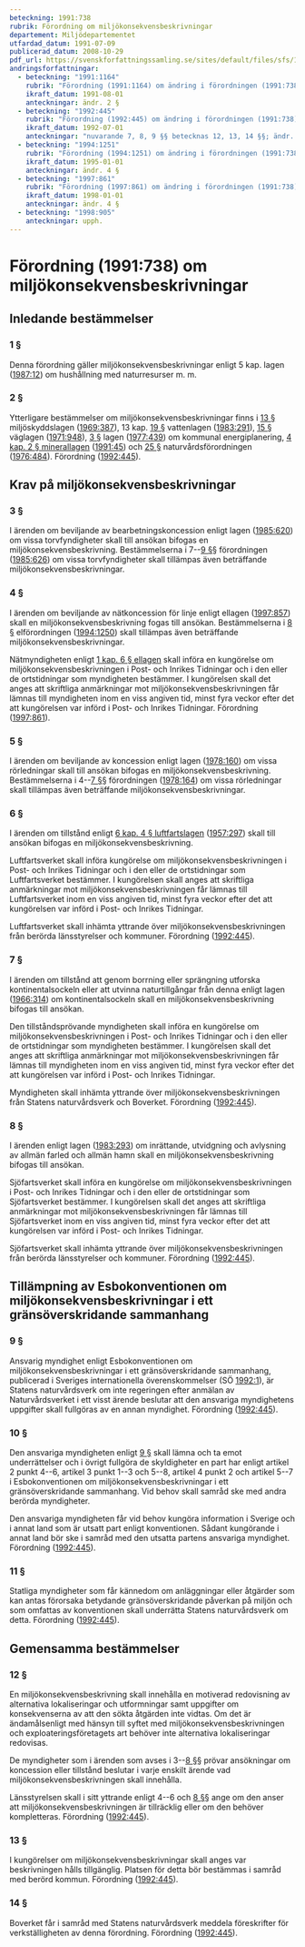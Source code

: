 ```yaml
---
beteckning: 1991:738
rubrik: Förordning om miljökonsekvensbeskrivningar
departement: Miljödepartementet
utfardad_datum: 1991-07-09
publicerad_datum: 2008-10-29
pdf_url: https://svenskforfattningssamling.se/sites/default/files/sfs/1991-07/SFS1991-738.pdf
andringsforfattningar:
  - beteckning: "1991:1164"
    rubrik: "Förordning (1991:1164) om ändring i förordningen (1991:738) om miljökonsekvensbeskrivningar"
    ikraft_datum: 1991-08-01
    anteckningar: ändr. 2 §
  - beteckning: "1992:445"
    rubrik: "Förordning (1992:445) om ändring i förordningen (1991:738) om miljökonsekvensbeskrivningar"
    ikraft_datum: 1992-07-01
    anteckningar: "nuvarande 7, 8, 9 §§ betecknas 12, 13, 14 §§; ändr. 2, 4, 6 §§, den nya 12 §; nya 7, 8, 9, 10, 11 §§, rubr. närmast före 9 §; omtryck"
  - beteckning: "1994:1251"
    rubrik: "Förordning (1994:1251) om ändring i förordningen (1991:738) om miljökonsekvensbeskrivningar"
    ikraft_datum: 1995-01-01
    anteckningar: ändr. 4 §
  - beteckning: "1997:861"
    rubrik: "Förordning (1997:861) om ändring i förordningen (1991:738) om miljökonsekvensbeskrivningar"
    ikraft_datum: 1998-01-01
    anteckningar: ändr. 4 §
  - beteckning: "1998:905"
    anteckningar: upph.
---
```


# Förordning (1991:738) om miljökonsekvensbeskrivningar

## Inledande bestämmelser

### 1 §

Denna förordning gäller miljökonsekvensbeskrivningar enligt 5 kap. lagen ([1987:12](https://selex.se/eli/sfs/1987/12)) om hushållning med naturresurser m. m.

### 2 §

Ytterligare bestämmelser om miljökonsekvensbeskrivningar finns i [13 §](#13) miljöskyddslagen ([1969:387](https://selex.se/eli/sfs/1969/387)), 13 kap. [19 §](#kap13.19) vattenlagen ([1983:291](https://selex.se/eli/sfs/1983/291)), [15 §](#15) väglagen ([1971:948](https://selex.se/eli/sfs/1971/948)), [3 §](#3) lagen ([1977:439](https://selex.se/eli/sfs/1977/439)) om kommunal energiplanering, [4 kap. 2 § minerallagen](https://selex.se/eli/sfs/1991/45#kap4.2) ([1991:45](https://selex.se/eli/sfs/1991/45)) och [25 §](#25) naturvårdsförordningen ([1976:484](https://selex.se/eli/sfs/1976/484)). Förordning ([1992:445](https://selex.se/eli/sfs/1992/445)).

## Krav på miljökonsekvensbeskrivningar

### 3 §

I ärenden om beviljande av bearbetningskoncession enligt lagen ([1985:620](https://selex.se/eli/sfs/1985/620)) om vissa torvfyndigheter skall till ansökan bifogas en miljökonsekvensbeskrivning. Bestämmelserna i 7--[9 §](#9)§ förordningen ([1985:626](https://selex.se/eli/sfs/1985/626)) om vissa torvfyndigheter skall tillämpas även beträffande miljökonsekvensbeskrivningar.

### 4 §

I ärenden om beviljande av nätkoncession för linje enligt ellagen ([1997:857](https://selex.se/eli/sfs/1997/857)) skall en miljökonsekvensbeskrivning fogas till ansökan. Bestämmelserna i [8 §](#8) elförordningen ([1994:1250](https://selex.se/eli/sfs/1994/1250)) skall tillämpas även beträffande miljökonsekvensbeskrivningar.

Nätmyndigheten enligt [1 kap. 6 § ellagen](https://selex.se/eli/sfs/1997/857#kap1.6) skall införa en kungörelse om miljökonsekvensbeskrivningen i Post- och Inrikes Tidningar och i den eller de ortstidningar som myndigheten bestämmer. I kungörelsen skall det anges att skriftliga anmärkningar mot miljökonsekvensbeskrivningen får lämnas till myndigheten inom en viss angiven tid, minst fyra veckor efter det att kungörelsen var införd i Post- och Inrikes Tidningar. Förordning ([1997:861](https://selex.se/eli/sfs/1997/861)).

### 5 §

I ärenden om beviljande av koncession enligt lagen ([1978:160](https://selex.se/eli/sfs/1978/160)) om vissa rörledningar skall till ansökan bifogas en miljökonsekvensbeskrivning. Bestämmelserna i 4--[7 §](#7)§ förordningen ([1978:164](https://selex.se/eli/sfs/1978/164)) om vissa rörledningar skall tillämpas även beträffande miljökonsekvensbeskrivningar.

### 6 §

I ärenden om tillstånd enligt [6 kap. 4 § luftfartslagen](https://selex.se/eli/sfs/1957/297#kap6.4) ([1957:297](https://selex.se/eli/sfs/1957/297)) skall till ansökan bifogas en miljökonsekvensbeskrivning.

Luftfartsverket skall införa kungörelse om miljökonsekvensbeskrivningen i Post- och Inrikes Tidningar och i den eller de ortstidningar som Luftfartsverket bestämmer. I kungörelsen skall anges att skriftliga anmärkningar mot miljökonsekvensbeskrivningen får lämnas till Luftfartsverket inom en viss angiven tid, minst fyra veckor efter det att kungörelsen var införd i Post- och Inrikes Tidningar.

Luftfartsverket skall inhämta yttrande över miljökonsekvensbeskrivningen från berörda länsstyrelser och kommuner. Förordning ([1992:445](https://selex.se/eli/sfs/1992/445)).

### 7 §

I ärenden om tillstånd att genom borrning eller sprängning utforska kontinentalsockeln eller att utvinna naturtillgångar från denna enligt lagen ([1966:314](https://selex.se/eli/sfs/1966/314)) om kontinentalsockeln skall en miljökonsekvensbeskrivning bifogas till ansökan.

Den tillståndsprövande myndigheten skall införa en kungörelse om miljökonsekvensbeskrivningen i Post- och Inrikes Tidningar och i den eller de ortstidningar som myndigheten bestämmer. I kungörelsen skall det anges att skriftliga anmärkningar mot miljökonsekvensbeskrivningen får lämnas till myndigheten inom en viss angiven tid, minst fyra veckor efter det att kungörelsen var införd i Post- och Inrikes Tidningar.

Myndigheten skall inhämta yttrande över miljökonsekvensbeskrivningen från Statens naturvårdsverk och Boverket. Förordning ([1992:445](https://selex.se/eli/sfs/1992/445)).

### 8 §

I ärenden enligt lagen ([1983:293](https://selex.se/eli/sfs/1983/293)) om inrättande, utvidgning och avlysning av allmän farled och allmän hamn skall en miljökonsekvensbeskrivning bifogas till ansökan.

Sjöfartsverket skall införa en kungörelse om miljökonsekvensbeskrivningen i Post- och Inrikes Tidningar och i den eller de ortstidningar som Sjöfartsverket bestämmer. I kungörelsen skall det anges att skriftliga anmärkningar mot miljökonsekvensbeskrivningen får lämnas till Sjöfartsverket inom en viss angiven tid, minst fyra veckor efter det att kungörelsen var införd i Post- och Inrikes Tidningar.

Sjöfartsverket skall inhämta yttrande över miljökonsekvensbeskrivningen från berörda länsstyrelser och kommuner. Förordning ([1992:445](https://selex.se/eli/sfs/1992/445)).

## Tillämpning av Esbokonventionen om miljökonsekvensbeskrivningar i ett gränsöverskridande sammanhang

### 9 §

Ansvarig myndighet enligt Esbokonventionen om miljökonsekvensbeskrivningar i ett gränsöverskridande sammanhang, publicerad i Sveriges internationella överenskommelser (SÖ [1992:1](https://selex.se/eli/sfs/1992/1)), är Statens naturvårdsverk om inte regeringen efter anmälan av Naturvårdsverket i ett visst ärende beslutar att den ansvariga myndighetens uppgifter skall fullgöras av en annan myndighet. Förordning ([1992:445](https://selex.se/eli/sfs/1992/445)).

### 10 §

Den ansvariga myndigheten enligt [9 §](#9) skall lämna och ta emot underrättelser och i övrigt fullgöra de skyldigheter en part har enligt artikel 2 punkt 4--6, artikel 3 punkt 1--3 och 5--8, artikel 4 punkt 2 och artikel 5--7 i Esbokonventionen om miljökonsekvensbeskrivningar i ett gränsöverskridande sammanhang. Vid behov skall samråd ske med andra berörda myndigheter.

Den ansvariga myndigheten får vid behov kungöra information i Sverige och i annat land som är utsatt part enligt konventionen. Sådant kungörande i annat land bör ske i samråd med den utsatta partens ansvariga myndighet. Förordning ([1992:445](https://selex.se/eli/sfs/1992/445)).

### 11 §

Statliga myndigheter som får kännedom om anläggningar eller åtgärder som kan antas förorsaka betydande gränsöverskridande påverkan på miljön och som omfattas av konventionen skall underrätta Statens naturvårdsverk om detta. Förordning ([1992:445](https://selex.se/eli/sfs/1992/445)).

## Gemensamma bestämmelser

### 12 §

En miljökonsekvensbeskrivning skall innehålla en motiverad redovisning av alternativa lokaliseringar och utformningar samt uppgifter om konsekvenserna av att den sökta åtgärden inte vidtas. Om det är ändamålsenligt med hänsyn till syftet med miljökonsekvensbeskrivningen och exploateringsföretagets art behöver inte alternativa lokaliseringar redovisas.

De myndigheter som i ärenden som avses i 3--[8 §](#8)§ prövar ansökningar om koncession eller tillstånd beslutar i varje enskilt ärende vad miljökonsekvensbeskrivningen skall innehålla.

Länsstyrelsen skall i sitt yttrande enligt 4--6 och [8 §](#8)§ ange om den anser att miljökonsekvensbeskrivningen är tillräcklig eller om den behöver kompletteras. Förordning ([1992:445](https://selex.se/eli/sfs/1992/445)).

### 13 §

I kungörelser om miljökonsekvensbeskrivningar skall anges var beskrivningen hålls tillgänglig. Platsen för detta bör bestämmas i samråd med berörd kommun. Förordning ([1992:445](https://selex.se/eli/sfs/1992/445)).

### 14 §

Boverket får i samråd med Statens naturvårdsverk meddela föreskrifter för verkställigheten av denna förordning. Förordning ([1992:445](https://selex.se/eli/sfs/1992/445)).